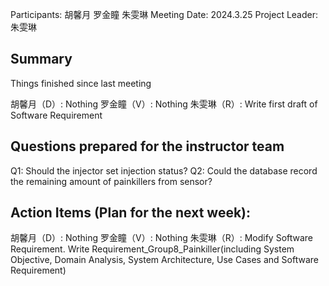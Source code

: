 Participants:  胡馨月 罗金瞳 朱雯琳
Meeting Date:  2024.3.25
Project Leader: 朱雯琳
## Summary

Things finished since last meeting  

胡馨月（D）:  Nothing
罗金瞳（V）:  Nothing
朱雯琳（R）:  Write first draft of Software Requirement
## Questions prepared for the instructor team

Q1:  Should the injector set injection status?
Q2:  Could the database record the remaining amount of painkillers from sensor?
## Action Items (Plan for the next week):

胡馨月（D）:  Nothing
罗金瞳（V）:  Nothing
朱雯琳（R）:  Modify Software Requirement. Write Requirement_Group8_Painkiller(including System Objective, Domain Analysis, System Architecture, Use Cases and Software Requirement)